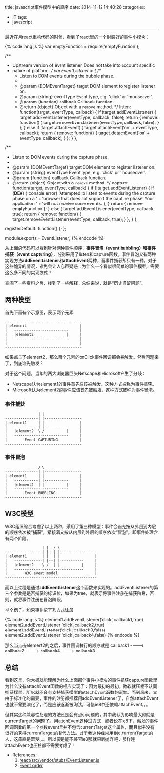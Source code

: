 title: javascript事件模型中的顺序
date: 2014-11-12 14:40:28
categories:
- IT
tags:
- javascript
---
最近在用react重构代码的时候，看到了react里的一个封装好的[事件小模块](https://github.com/facebook/react/blob/master/src/vendor/stubs/EventListener.js)：

{% code lang:js %}
var emptyFunction = require('emptyFunction');

/**
 * Upstream version of event listener. Does not take into account specific
 * nature of platform.
 */
var EventListener = {
  /**
   * Listen to DOM events during the bubble phase.
   *
   * @param {DOMEventTarget} target DOM element to register listener on.
   * @param {string} eventType Event type, e.g. 'click' or 'mouseover'.
   * @param {function} callback Callback function.
   * @return {object} Object with a `remove` method.
   */
  listen: function(target, eventType, callback) {
    if (target.addEventListener) {
      target.addEventListener(eventType, callback, false);
      return {
        remove: function() {
          target.removeEventListener(eventType, callback, false);
        }
      };
    } else if (target.attachEvent) {
      target.attachEvent('on' + eventType, callback);
      return {
        remove: function() {
          target.detachEvent('on' + eventType, callback);
        }
      };
    }
  },

  /**
   * Listen to DOM events during the capture phase.
   *
   * @param {DOMEventTarget} target DOM element to register listener on.
   * @param {string} eventType Event type, e.g. 'click' or 'mouseover'.
   * @param {function} callback Callback function.
   * @return {object} Object with a `remove` method.
   */
  capture: function(target, eventType, callback) {
    if (!target.addEventListener) {
      if (__DEV__) {
        console.error(
          'Attempted to listen to events during the capture phase on a ' +
          'browser that does not support the capture phase. Your application ' +
          'will not receive some events.'
        );
      }
      return {
        remove: emptyFunction
      };
    } else {
      target.addEventListener(eventType, callback, true);
      return {
        remove: function() {
          target.removeEventListener(eventType, callback, true);
        }
      };
    }
  },

  registerDefault: function() {}
};

module.exports = EventListener;
{% endcode %}

从上面的代码可以看到针对两种事件顺序：**事件冒泡（event bubbling）**和**事件捕获（event capturing）**，分别采用了listen和capture函数。事件冒泡又有两种实现方法**addEventListener**和**attachEvent**两种，而事件捕获却只有一种。对于这些诡异的情况，难免会让人心声疑惑：为什么一个看似很简单的事件模型，需要这么多不同的实现方式？

查阅了一些资料之后，找到了一些解释，总结来说，就是“历史遗留问题”。

## 两种模型

首先下面有个示意图，表示两个元素

```
-----------------------------------
| element1                        |
|   -------------------------     |
|   |element2               |     |
|   -------------------------     |
|                                 |
-----------------------------------
```

如果点击了element2，那么两个元素的onClick事件回调都会被触发。然后问题来了，到底谁先触发？

对于这个问题，当年的两大浏览器巨头Netscape和Microsoft产生了分歧：

- Netscape认为element1的事件首先应该被触发。这种方式被称为事件捕获。
- Microsoft认为element2的事件应该首先被触发。这种方式被称为事件冒泡。

### 事件捕获

```
               | |
---------------| |-----------------
| element1     | |                |
|   -----------| |-----------     |
|   |element2  \ /          |     |
|   -------------------------     |
|        Event CAPTURING          |
-----------------------------------
```

### 事件冒泡

```
               / \
---------------| |-----------------
| element1     | |                |
|   -----------| |-----------     |
|   |element2  | |          |     |
|   -------------------------     |
|        Event BUBBLING           |
-----------------------------------
```

## W3C模型

W3C组织综合考虑了以上两种，采用了第三种模型：事件会首先按从外层到内层的顺序依次被“捕获”，紧接着又按从内层到外层的顺序依次“冒泡”。即事件处理含有两个阶段。

```
                 | |  / \
-----------------| |--| |-----------------
| element1       | |  | |                |
|   -------------| |--| |-----------     |
|   |element2    \ /  | |          |     |
|   --------------------------------     |
|        W3C event model                 |
------------------------------------------
```

而以上过程是通过**addEventListener**这个函数来实现的。addEventListener的第三个参数是是否捕获的标识位，如果为true，就表示将事件注册在捕获阶段，否则，就将事件注册在冒泡阶段。

举个例子，如果事件按下列方式注册

{% code lang:js %}
element1.addEventListener('click',callback1,true)
element2.addEventListener('click',callback2,true)
element1.addEventListener('click',callback3,false)
element2.addEventListener('click',callback4,false)
{% endcode %}

那么当点击element2的之后，事件回调执行的顺序就是
callback1 ----> callback2 ----> callback4 ----> callback3


## 总结

看到这里，你大概就能理解为什么上面那个事件小模块的事件捕获capture函数里为什么没有attachEvent函数的相应实现了：因为最初的最初，微软就压根不认同捕获模型，所以就不会有支持捕获模型的attachEvent函数的诞生。而到后来，又由于标准化的需要，事件的注册都推荐用addEventListener了，自然attachEvent也就不需要演化了，而是应该逐渐被淘汰。可惜ie8中还依赖attachEvent。。。

但其实这种兼容性处理的方法还是会有点小问题的，其中我认为影响最大的就是currentTarget的问题了。用attchEvent这种过方式，或者说在ie8下，触发的事件回调函数的第一个参数event里并不包含currentTarget这个属性，而且似乎没有很好的获得currentTarget的替代方法。对于我这种经常用到e.currentTarget的人，这简直是噩梦。。。所以要是能不兼容ie8那就果断抛弃吧，那样连attachEvent也压根都不需要考虑了！

- References:
	1. [react/src/vendor/stubs/EventListener.js](https://github.com/facebook/react/blob/master/src/vendor/stubs/EventListener.js)
	2. [Event order](http://www.quirksmode.org/js/events_order.html)